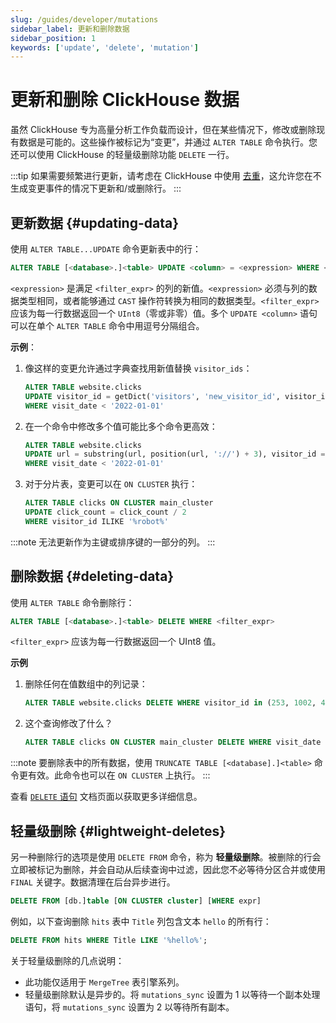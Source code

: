 ```yaml
---
slug: /guides/developer/mutations
sidebar_label: 更新和删除数据
sidebar_position: 1
keywords: ['update', 'delete', 'mutation']
---
```



# 更新和删除 ClickHouse 数据

虽然 ClickHouse 专为高量分析工作负载而设计，但在某些情况下，修改或删除现有数据是可能的。这些操作被标记为“变更”，并通过 `ALTER TABLE` 命令执行。您还可以使用 ClickHouse 的轻量级删除功能 `DELETE` 一行。

:::tip
如果需要频繁进行更新，请考虑在 ClickHouse 中使用 [去重](../developer/deduplication.md)，这允许您在不生成变更事件的情况下更新和/或删除行。
:::

## 更新数据 {#updating-data}

使用 `ALTER TABLE...UPDATE` 命令更新表中的行：

```sql
ALTER TABLE [<database>.]<table> UPDATE <column> = <expression> WHERE <filter_expr>
```

`<expression>` 是满足 `<filter_expr>` 的列的新值。`<expression>` 必须与列的数据类型相同，或者能够通过 `CAST` 操作符转换为相同的数据类型。`<filter_expr>` 应该为每一行数据返回一个 `UInt8`（零或非零）值。多个 `UPDATE <column>` 语句可以在单个 `ALTER TABLE` 命令中用逗号分隔组合。

**示例**：

1.  像这样的变更允许通过字典查找用新值替换 `visitor_ids`：

     ```sql
     ALTER TABLE website.clicks
     UPDATE visitor_id = getDict('visitors', 'new_visitor_id', visitor_id)
     WHERE visit_date < '2022-01-01'
     ```

2.   在一个命令中修改多个值可能比多个命令更高效：

     ```sql
     ALTER TABLE website.clicks
     UPDATE url = substring(url, position(url, '://') + 3), visitor_id = new_visit_id
     WHERE visit_date < '2022-01-01'
     ```

3.  对于分片表，变更可以在 `ON CLUSTER` 执行：

     ```sql
     ALTER TABLE clicks ON CLUSTER main_cluster
     UPDATE click_count = click_count / 2
     WHERE visitor_id ILIKE '%robot%'
     ```

:::note
无法更新作为主键或排序键的一部分的列。
:::

## 删除数据 {#deleting-data}

使用 `ALTER TABLE` 命令删除行：

```sql
ALTER TABLE [<database>.]<table> DELETE WHERE <filter_expr>
```

`<filter_expr>` 应该为每一行数据返回一个 UInt8 值。

**示例**

1. 删除任何在值数组中的列记录：
    ```sql
    ALTER TABLE website.clicks DELETE WHERE visitor_id in (253, 1002, 4277)
    ```

2.  这个查询修改了什么？
    ```sql
    ALTER TABLE clicks ON CLUSTER main_cluster DELETE WHERE visit_date < '2022-01-02 15:00:00' AND page_id = '573'
    ```

:::note
要删除表中的所有数据，使用 `TRUNCATE TABLE [<database].]<table>` 命令更有效。此命令也可以在 `ON CLUSTER` 上执行。
:::

查看 [`DELETE` 语句](/sql-reference/statements/delete.md) 文档页面以获取更多详细信息。

## 轻量级删除 {#lightweight-deletes}

另一种删除行的选项是使用 `DELETE FROM` 命令，称为 **轻量级删除**。被删除的行会立即被标记为删除，并会自动从后续查询中过滤，因此您不必等待分区合并或使用 `FINAL` 关键字。数据清理在后台异步进行。

``` sql
DELETE FROM [db.]table [ON CLUSTER cluster] [WHERE expr]
```

例如，以下查询删除 `hits` 表中 `Title` 列包含文本 `hello` 的所有行：

```sql
DELETE FROM hits WHERE Title LIKE '%hello%';
```

关于轻量级删除的几点说明：
- 此功能仅适用于 `MergeTree` 表引擎系列。
- 轻量级删除默认是异步的。将 `mutations_sync` 设置为 1 以等待一个副本处理语句，将 `mutations_sync` 设置为 2 以等待所有副本。
